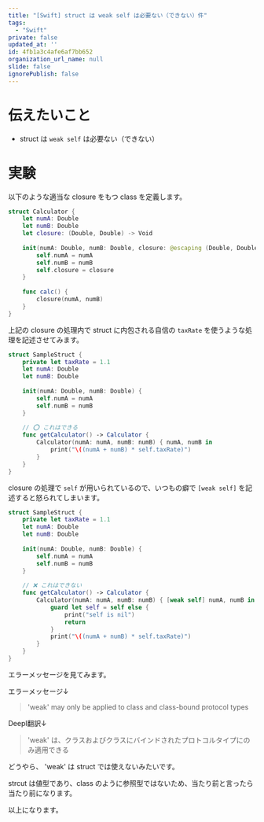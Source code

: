 ```yaml
---
title: "[Swift] struct は weak self は必要ない（できない）件"
tags:
  - "Swift"
private: false
updated_at: ''
id: 4fb1a3c4afe6af7bb652
organization_url_name: null
slide: false
ignorePublish: false
---
```


# 伝えたいこと

- struct は `weak self` は必要ない（できない）

# 実験

以下のような適当な closure をもつ class を定義します。

```swift
struct Calculator {
    let numA: Double
    let numB: Double
    let closure: (Double, Double) -> Void
    
    init(numA: Double, numB: Double, closure: @escaping (Double, Double) -> Void) {
        self.numA = numA
        self.numB = numB
        self.closure = closure
    }
    
    func calc() {
        closure(numA, numB)
    }
}
```

上記の closure の処理内で struct に内包される自信の `taxRate` を使うような処理を記述させてみます。

```swift
struct SampleStruct {
    private let taxRate = 1.1
    let numA: Double
    let numB: Double
    
    init(numA: Double, numB: Double) {
        self.numA = numA
        self.numB = numB
    }
    
    // ⭕️ これはできる
    func getCalculator() -> Calculator {
        Calculator(numA: numA, numB: numB) { numA, numB in
            print("\((numA + numB) * self.taxRate)")
        }
    }
}
```

closure の処理で `self` が用いられているので、いつもの癖で `[weak self]` を記述すると怒られてしまいます。

```swift
struct SampleStruct {
    private let taxRate = 1.1
    let numA: Double
    let numB: Double
    
    init(numA: Double, numB: Double) {
        self.numA = numA
        self.numB = numB
    }
    
    // ❌ これはできない
    func getCalculator() -> Calculator {
        Calculator(numA: numA, numB: numB) { [weak self] numA, numB in // 'weak' may only be applied to class and class-bound protocol types, not 'SampleStruct'
            guard let self = self else {
                print("self is nil")
                return
            }
            print("\((numA + numB) * self.taxRate)")
        }
    }
}
```

エラーメッセージを見てみます。

エラーメッセージ↓

> 'weak' may only be applied to class and class-bound protocol types

Deepl翻訳↓ 

> 'weak' は、クラスおよびクラスにバインドされたプロトコルタイプにのみ適用できる

どうやら、 'weak' は struct では使えないみたいです。

strcut は値型であり、class のように参照型ではないため、当たり前と言ったら当たり前になります。

以上になります。
